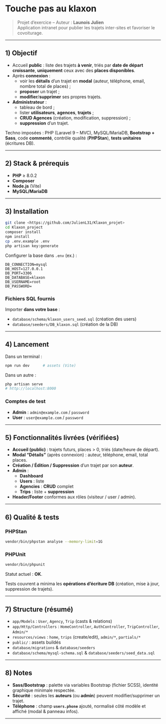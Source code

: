 # Touche pas au klaxon

> Projet d’exercice – Auteur : **Launois Julien**  
> Application intranet pour publier les trajets inter-sites et favoriser le covoiturage.

---

## 1) Objectif

- Accueil **public** : liste des trajets **à venir**, triés par **date de départ croissante**, **uniquement** ceux avec des **places disponibles**.  
- Après **connexion** :
  - voir les **détails** d’un trajet en **modal** (auteur, téléphone, email, nombre total de places) ;
  - **proposer** un trajet ;
  - **modifier**/**supprimer** ses propres trajets.
- **Administrateur** :
  - tableau de bord ;
  - lister **utilisateurs**, **agences**, **trajets** ;
  - **CRUD Agences** (création, modification, suppression) ;
  - **suppression** d’un trajet.

Techno imposées : PHP (Laravel 9 – MVC), MySQL/MariaDB, **Bootstrap + Sass**, code **commenté**, contrôle qualité (**PHPStan**), **tests unitaires** (écritures DB).

---

## 2) Stack & prérequis

- **PHP** ≥ 8.0.2  
- **Composer**  
- **Node.js** (Vite)  
- **MySQL/MariaDB**

---

## 3) Installation

```bash
git clone <https://github.com/JulienL31/Klaxon_projet>
cd Klaxon_project
composer install
npm install
cp .env.example .env
php artisan key:generate
```

Configurer la base dans `.env` (ex.) :
```
DB_CONNECTION=mysql
DB_HOST=127.0.0.1
DB_PORT=3306
DB_DATABASE=klaxon
DB_USERNAME=root
DB_PASSWORD=
```

### Fichiers SQL fournis
Importer **dans votre base** :
- `database/schema/klaxon_users_seed.sql` (création des users)
- `database/seeders/DB_klaxon.sql` (création de la DB)

---

## 4) Lancement

Dans un terminal :
```bash
npm run dev      # assets (Vite)
```
Dans un autre :
```bash
php artisan serve
# http://localhost:8000
```

### Comptes de test
- **Admin** : `admin@example.com` / `password`  
- **User**  : `user@example.com`  / `password`

---

## 5) Fonctionnalités livrées (vérifiées)

- **Accueil (public)** : trajets futurs, places > 0, triés (date/heure de départ).  
- **Modal “Détails”** (après connexion) : auteur, téléphone, email, total places.  
- **Création / Édition / Suppression** d’un trajet par son **auteur**.  
- **Admin** :
  - **Dashboard**
  - **Users** : liste
  - **Agencies** : **CRUD** complet
  - **Trips** : liste + **suppression**
- **Header/Footer** conformes aux rôles (visiteur / user / admin).

---

## 6) Qualité & tests

### PHPStan
```bash
vendor/bin/phpstan analyse --memory-limit=1G
```

### PHPUnit
```bash
vendor/bin/phpunit
```
Statut actuel : **OK**.

Tests couvrent a minima les **opérations d’écriture DB** (création, mise à jour, suppression de trajets).

---

## 7) Structure (résumé)

- `app/Models` : `User`, `Agency`, `Trip` (casts & relations)  
- `app/Http/Controllers` : `HomeController`, `AuthController`, `TripController`, `Admin/*`  
- `resources/views` : `home`, `trips` (create/edit), `admin/*`, `partials/*`  
- `public/` : assets buildés  
- `database/migrations` & `database/seeders`  
- `database/schema/mysql-schema.sql` & `database/seeders/seed_data.sql`

---

## 8) Notes

- **Sass/Bootstrap** : palette via variables Bootstrap (fichier SCSS), identité graphique minimale respectée.  
- **Sécurité** : seules les **auteurs** (ou **admin**) peuvent modifier/supprimer un trajet.  
- **Téléphone** : champ **`users.phone`** ajouté, normalisé côté modèle et affiché (modal & panneau infos).

---